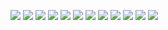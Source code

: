 <a href="https://go.dev/"><img src="https://skillicons.dev/icons?i=go" style="margin-right:4px;"></a><a href="https://www.lua.org/"><img src="https://skillicons.dev/icons?i=lua" style="margin-right:4px;"></a><a href="https://www.python.org/"><img src="https://skillicons.dev/icons?i=py" style="margin-right:4px;"></a><a href="https://developer.mozilla.org/en-US/docs/Web/JavaScript"><img src="https://skillicons.dev/icons?i=js" style="margin-right:4px;"></a><a href="https://www.typescriptlang.org/"><img src="https://skillicons.dev/icons?i=ts" style="margin-right:4px;"></a><a href="https://developer.mozilla.org/en-US/docs/Web/HTML"><img src="https://skillicons.dev/icons?i=html" style="margin-right:4px;"></a><a href="https://developer.mozilla.org/en-US/docs/Web/CSS"><img src="https://skillicons.dev/icons?i=css" style="margin-right:4px;"></a><a href="https://www.gnu.org/software/bash/"><img src="https://skillicons.dev/icons?i=bash" style="margin-right:4px;"></a><a href="https://en.cppreference.com/w/c"><img src="https://skillicons.dev/icons?i=c" style="margin-right:4px;"></a><a href="https://isocpp.org/"><img src="https://skillicons.dev/icons?i=cpp" style="margin-right:4px;"></a><a href="https://nextjs.org/"><img src="https://skillicons.dev/icons?i=nextjs" style="margin-right:4px;"></a><a href="https://vitejs.dev/"><img src="https://skillicons.dev/icons?i=vite" style="margin-right:4px;"></a>
